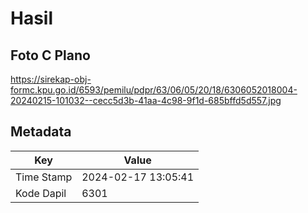 # Hasil

## Foto C Plano

https://sirekap-obj-formc.kpu.go.id/6593/pemilu/pdpr/63/06/05/20/18/6306052018004-20240215-101032--cecc5d3b-41aa-4c98-9f1d-685bffd5d557.jpg


## Metadata

| Key        | Value               |
| ---------- | ------------------- |
| Time Stamp | 2024-02-17 13:05:41 |
| Kode Dapil | 6301                |



